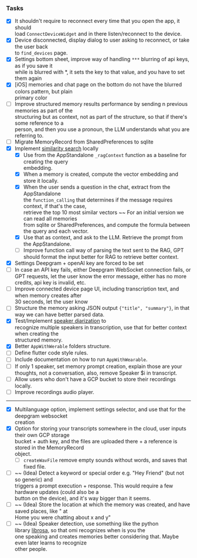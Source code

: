 ### Tasks

- [X] It shouldn't require to reconnect every time that you open the app, it should  
  load `ConnectDeviceWidget` and in there listen/reconnect to the device.
- [X] Device disconnected, display dialog to user asking to reconnect, or take the user back  
  to `find_devices` page.
- [x] Settings bottom sheet, improve way of handling `***` blurring of api keys, as if you save it  
  while is blurred with *, it sets the key to that value, and you have to set them again
- [X] [iOS] memories and chat page on the bottom do not have the blurred colors pattern, but plain  
  primary color
- [ ] Improve structured memory results performance by sending n previous memories as part of the  
  structuring but as context, not as part of the structure, so that if there's some reference to a  
  person, and then you use a pronoun, the LLM understands what you are referring to.
- [ ] Migrate MemoryRecord from SharedPreferences to sqlite
- [X] Implement [similarity search](https://www.pinecone.io/learn/vector-similarity/) locally
    - [X] Use from the AppStandalone `_ragContext` function as a baseline for creating the query  
      embedding.
    - [X] When a memory is created, compute the vector embedding and store it locally.
    - [X] When the user sends a question in the chat, extract from the AppStandalone  
      the `function_calling` that determines if the message requires context, if that's the case,  
      retrieve the top 10 most similar vectors ~~ For an initial version we can read all memories  
      from sqlite or SharedPreferences, and compute the formula between the query and each vector.
    - [X] Use that as context, and ask to the LLM. Retrieve the prompt from the AppStandalone.
    - [ ] Improve function call way of parsing the text sent to the RAG, GPT should format the input
      better for RAG to retrieve better context.
- [X] Settings Deepgram + openAI key are forced to be set
- [ ] In case an API key fails, either Deepgram WebSocket connection fails, or GPT requests, let
  the user know the error message, either has no more credits, api key is invalid, etc.
- [ ] Improve connected device page UI, including transcription text, and when memory creates
  after  
  30 seconds, let the user know
- [ ] Structure the memory asking JSON output `{"title", "summary"}`, in that way we can have
  better parsed data.
- [x] Test/Implement [speaker diarization](https://developers.deepgram.com/docs/diarization) to  
  recognize multiple speakers in transcription, use that for better context when creating the  
  structured memory.
- [x] Better `AppWithWerable` folders structure.
- [ ] Define flutter code style rules.
- [ ] Include documentation on how to run `AppWithWearable`.
- [ ] If only 1 speaker, set memory prompt creation, explain those are your thoughts, not a
  conversation, also, remove Speaker $i in transcript.
- [ ] Allow users who don't have a GCP bucket to store their recordings locally.
- [ ] Improve recordings audio player.

---  

- [x] Multilanguage option, implement settings selector, and use that for the deepgram websocket  
  creation
- [x] Option for storing your transcripts somewhere in the cloud, user inputs their own GCP
  storage  
  bucket + auth key, and the files are uploaded there + a reference is stored in the MemoryRecord  
  object.
    - [ ] `createWavFile` remove empty sounds without words, and saves that fixed file.

- [ ] ~~ (Idea) Detect a keyword or special order e.g. "Hey Friend" (but not so generic) and  
  triggers a prompt execution + response. This would require a few hardware updates (could also be
  a  
  button on the device), and it's way bigger than it seems.
- [ ] ~~ (Idea) Store the location at which the memory was created, and have saved places, like "
  at  
  Home you were chatting about x and y"
- [ ] ~~ (Idea) Speaker detection, use something like the python  
  library [librosa](https://github.com/librosa/librosa), so that omi recognizes when is you the  
  one speaking and creates memories better considering that. Maybe even later learns to recognize  
  other people.